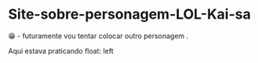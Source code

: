 # Site-sobre-personagem-LOL-Kai-sa

😁 - futuramente vou tentar colocar outro personagem .

Aqui estava praticando float: left
